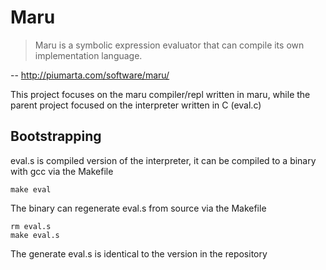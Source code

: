 # Maru

> Maru is a symbolic expression evaluator that can compile its own implementation language.

-- http://piumarta.com/software/maru/

This project focuses on the maru compiler/repl written in maru, while the parent project focused on the interpreter written in C (eval.c)

## Bootstrapping
eval.s is compiled version of the interpreter, it can be compiled to a binary with gcc via the Makefile

`make eval`

The binary can regenerate eval.s from source via the Makefile

```
rm eval.s
make eval.s
```

The generate eval.s is identical to the version in the repository


